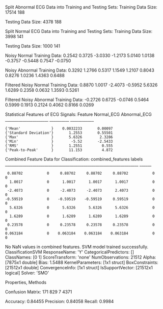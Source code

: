 Split Abnormal ECG Data into Training and Testing Sets:
Training Data Size: 
       17514         188

Testing Data Size: 
        4378         188

Split Normal ECG Data into Training and Testing Sets:
Training Data Size: 
        3998         141

Testing Data Size: 
        1000         141

Noisy Normal Training Data:
    0.2542
    0.3725
   -3.0330
   -1.2173
    5.0140
    1.0138
   -0.3757
   -0.5448
    0.7547
   -0.0750

Noisy Abnormal Training Data:
    0.3292
    1.2766
    0.5317
    1.1549
    1.2107
    0.8043
    0.8276
    1.0236
    1.4363
    0.6488

Filtered Noisy Normal Training Data:
    0.8870
    1.0017
   -2.4073
   -0.5952
    5.6326
    1.6289
    0.2358
    0.0632
    1.3593
    0.5261

Filtered Noisy Abnormal Training Data:
   -0.2726
    0.6725
   -0.0746
    0.5464
    0.5999
    0.1913
    0.2124
    0.4062
    0.8166
    0.0269

Statistical Features of ECG Signals:
           Feature            Normal_ECG    Abnormal_ECG
    ______________________    __________    ____________

    {'Mean'              }    0.0032233       0.00097   
    {'Standard Deviation'}       1.2553       0.55501   
    {'Max'               }       5.6326        2.3286   
    {'Min'               }        -5.52       -2.5433   
    {'RMS'               }       1.2551         0.555   
    {'Peak-to-Peak'      }       11.153         4.872   

Combined Feature Data for Classification:
                             combined_features                              labels
    ____________________________________________________________________    ______

     0.88702           0     0.88702     0.88702     0.88702           0      0   
      1.0017           0      1.0017      1.0017      1.0017           0      0   
     -2.4073           0     -2.4073     -2.4073      2.4073           0      0   
    -0.59519           0    -0.59519    -0.59519     0.59519           0      0   
      5.6326           0      5.6326      5.6326      5.6326           0      0   
      1.6289           0      1.6289      1.6289      1.6289           0      0   
     0.23578           0     0.23578     0.23578     0.23578           0      0   
    0.063184           0    0.063184    0.063184    0.063184           0      0   

No NaN values in combined features.
SVM model trained successfully.
  ClassificationSVM
             ResponseName: 'Y'
    CategoricalPredictors: []
               ClassNames: [0 1]
           ScoreTransform: 'none'
          NumObservations: 21512
                    Alpha: [7875x1 double]
                     Bias: 1.5488
         KernelParameters: [1x1 struct]
           BoxConstraints: [21512x1 double]
          ConvergenceInfo: [1x1 struct]
          IsSupportVector: [21512x1 logical]
                   Solver: 'SMO'


  Properties, Methods

Confusion Matrix:
         171         829
           7        4371

Accuracy: 0.84455
Precision: 0.84058
Recall: 0.9984
